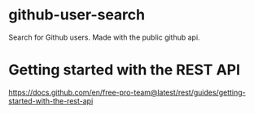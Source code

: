 # github-user-search

Search for Github users.
Made with the public github api.

# Getting started with the REST API
https://docs.github.com/en/free-pro-team@latest/rest/guides/getting-started-with-the-rest-api


